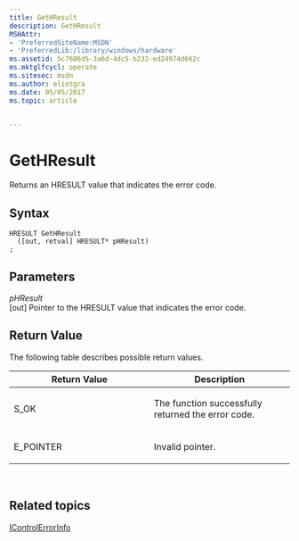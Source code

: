 ```yaml
---
title: GetHResult
description: GetHResult
MSHAttr:
- 'PreferredSiteName:MSDN'
- 'PreferredLib:/library/windows/hardware'
ms.assetid: 5c7606d5-3a6d-4dc5-b232-ed24974d662c
ms.mktglfcycl: operate
ms.sitesec: msdn
ms.author: eliotgra
ms.date: 05/05/2017
ms.topic: article


---
```


# GetHResult


Returns an HRESULT value that indicates the error code.

## Syntax


```
HRESULT GetHResult
  ([out, retval] HRESULT* pHResult)
;
```

## Parameters


<a href="" id="phresult"></a>*pHResult*  
\[out\] Pointer to the HRESULT value that indicates the error code.

## Return Value


The following table describes possible return values.

<table>
<colgroup>
<col width="50%" />
<col width="50%" />
</colgroup>
<thead>
<tr class="header">
<th>Return Value</th>
<th>Description</th>
</tr>
</thead>
<tbody>
<tr class="odd">
<td><p>S_OK</p></td>
<td><p>The function successfully returned the error code.</p></td>
</tr>
<tr class="even">
<td><p>E_POINTER</p></td>
<td><p>Invalid pointer.</p></td>
</tr>
</tbody>
</table>

 

## Related topics


[IControlErrorInfo](icontrolerrorinfo.md)

 

 







